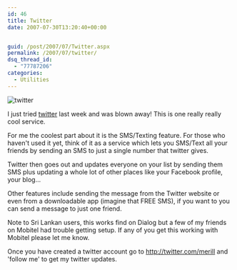 ```yaml
---
id: 46
title: Twitter
date: 2007-07-30T13:20:40+00:00


guid: /post/2007/07/Twitter.aspx
permalink: /2007/07/twitter/
dsq_thread_id:
  - "77787206"
categories:
  - Utilities
---
```

<p><img alt="twitter" src="http://www.merill.net/wp-content/uploads/binary/Twitter_7A06/twitter.gif"> </p> <p>I just tried <a href="http://www.twitter.com">twitter</a>&nbsp;last week and was blown away! This is one really really cool service.</p> <p>For&nbsp;me the coolest part about it is the SMS/Texting feature. For those who haven't used it yet, think of&nbsp;it as a service which lets you&nbsp;SMS/Text all&nbsp;your friends by sending an SMS to just a single number that twitter gives.</p> <p>Twitter then goes out and updates everyone on your list by sending them SMS plus updating a whole lot of other&nbsp;places like your Facebook profile, your blog...</p> <p>Other features include sending the message from the Twitter website or even from a downloadable app (imagine that FREE SMS), if you want to you can send a message to just one friend.</p> <p>Note to Sri Lankan users,&nbsp;this works find on Dialog but a few of my friends on Mobitel had trouble getting setup. If any of you get this working with Mobitel please let me know.</p> <p>Once you have created a twitter account go to <a href="http://twitter.com/merill">http://twitter.com/merill</a> and 'follow me' to get my twitter updates.&nbsp;</p>